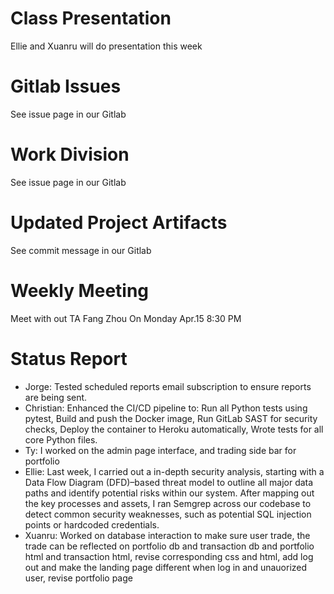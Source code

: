 # Class Presentation
Ellie and Xuanru will do presentation this week

# Gitlab Issues
See issue page in our Gitlab

# Work Division
See issue page in our Gitlab

# Updated Project Artifacts
See commit message in our Gitlab

# Weekly Meeting
Meet with out TA Fang Zhou On Monday Apr.15 8:30 PM



# Status Report
* Jorge: Tested scheduled reports email subscription to ensure reports are being sent.
* Christian: Enhanced the CI/CD pipeline to: Run all Python tests using pytest, Build and push the Docker image, Run GitLab SAST for security checks, Deploy the container to Heroku automatically, Wrote tests for all core Python files.
* Ty: I worked on the admin page interface, and trading side bar for portfolio
* Ellie: Last week, I carried out a in-depth security analysis, starting with a Data Flow Diagram (DFD)–based threat model to outline all major data paths and identify potential risks within our system. After mapping out the key processes and assets, I ran Semgrep across our codebase to detect common security weaknesses, such as potential SQL injection points or hardcoded credentials.
* Xuanru: Worked on database interaction to make sure user trade, the trade can be reflected on portfolio db and transaction db and portfolio html and transaction html, revise corresponding css and html, add log out and make the landing page different when log in and unauorized user, revise portfolio page 